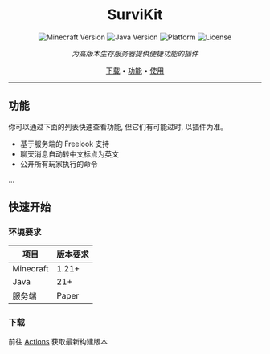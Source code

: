 <div align="center">
<h1>SurviKit</h1>

![Minecraft Version](https://img.shields.io/badge/Minecraft-1.21+-brightgreen?style=for-the-badge&logo=minecraft)
![Java Version](https://img.shields.io/badge/Java-21+-orange?style=for-the-badge&logo=openjdk)
![Platform](https://img.shields.io/badge/Upstream-Paper-blue?style=for-the-badge)
![License](https://img.shields.io/badge/license-MIT-green?style=for-the-badge)

*为高版本生存服务器提供便捷功能的插件*

[下载](#-下载) • [功能](#-功能) • [使用](#-快速开始)

</div>

---

##  功能
你可以通过下面的列表快速查看功能, 但它们有可能过时, 以插件为准。

- 基于服务端的 Freelook 支持
- 聊天消息自动转中文标点为英文
- 公开所有玩家执行的命令
  
...

## 快速开始

### 环境要求
| 项目 | 版本要求 |
|------|----------|
| Minecraft | 1.21+ |
| Java | 21+ |
| 服务端 | Paper |

### 下载
前往 [Actions](../../actions) 获取最新构建版本
